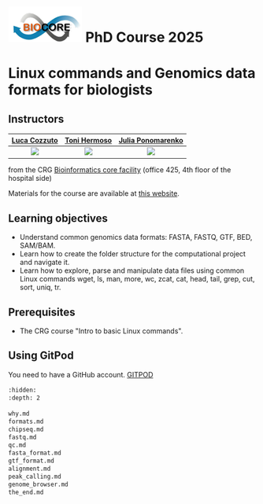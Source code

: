 # ![logo](https://raw.githubusercontent.com/CRG-CNAG/BioCoreMiscOpen/master/logo/biocore-logo_small.png) PhD Course 2025

# Linux commands and Genomics data formats for biologists

## Instructors

|                                 [Luca Cozzuto](mailto:luca.cozzuto@crg.eu)                                  |                                 [Toni Hermoso](mailto:toni.hermoso@crg.eu)                                  |                                [Julia Ponomarenko](mailto:julia.ponomarenko@crg.eu)                                |
| :---------------------------------------------------------------------------------------------------------: | :---------------------------------------------------------------------------------------------------------: | :----------------------------------------------------------------------------------------------------------------: |
| <a href="https://biocore.crg.eu/wiki/User:Lcozzuto"><img src="_static/pics/lcozzuto.jpg" width="200"/> </a> | <a href="https://biocore.crg.eu/wiki/User:Thermoso"><img src="_static/pics/thermoso.jpg" width="200"/> </a> | <a href="https://biocore.crg.eu/wiki/User:Jponomarenko"><img src="_static/pics/ponomarenko.jpg" width="200"/> </a> |

from the CRG [Bioinformatics core facility](https://biocore.crg.eu/) (office 425, 4th floor of the hospital side)

Materials for the course are available at [this website](https://biocorecrg.github.io/PhD_course_genomics_format/).

## Learning objectives

- Understand common genomics data formats: FASTA, FASTQ, GTF, BED, SAM/BAM.
- Learn how to create the folder structure for the computational project and navigate it.
- Learn how to explore, parse and manipulate data files using common Linux commands wget, ls, man, more, wc, zcat, cat, head, tail, grep, cut, sort, uniq, tr.

## Prerequisites

- The CRG course "Intro to basic Linux commands".

## Using GitPod

You need to have a GitHub account.
[GITPOD](https://gitpod.io/#https://github.com/biocorecrg/PhD_course_genomics_format)

```{toctree}
:hidden:
:depth: 2

why.md
formats.md
chipseq.md
fastq.md
qc.md
fasta_format.md
gtf_format.md
alignment.md
peak_calling.md
genome_browser.md
the_end.md

```
